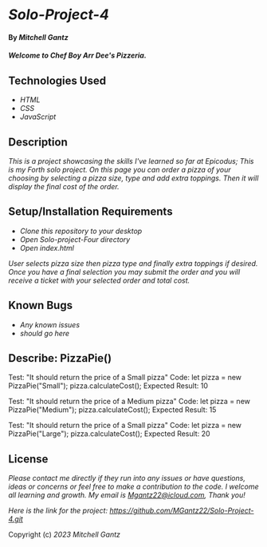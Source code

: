 # _Solo-Project-4_

#### By _**Mitchell Gantz**_

#### _Welcome to Chef Boy Arr Dee's Pizzeria._

## Technologies Used

* _HTML_
* _CSS_
* _JavaScript_


## Description

_This is a project showcasing the skills I've learned so far at Epicodus; This is my Forth solo project. On this page you can order a pizza of your choosing by selecting a pizza size, type and add extra toppings. Then it will display the final cost of the order._

## Setup/Installation Requirements

* _Clone this repository to your desktop_
* _Open Solo-project-Four directory_
* _Open index.html_

_User selects pizza size then pizza type and finally extra toppings if desired. Once you have a final selection you may submit the order and you will receive a ticket with your selected order and total cost._

## Known Bugs

* _Any known issues_
* _should go here_


## Describe: PizzaPie()

Test: "It should return the price of a Small pizza"
Code: let pizza = new PizzaPie("Small"); pizza.calculateCost();
Expected Result: 10

Test: "It should return the price of a Medium pizza"
Code: let pizza = new PizzaPie("Medium"); pizza.calculateCost();
Expected Result: 15

Test: "It should return the price of a Small pizza"
Code: let pizza = new PizzaPie("Large"); pizza.calculateCost();
Expected Result: 20




## License

_Please contact me directly if they run into any issues or have questions, ideas or concerns or feel free to make a contribution to the code. I welcome all learning and growth. My email is Mgantz22@icloud.com, Thank you!_

_Here is the link for the project: https://github.com/MGantz22/Solo-Project-4.git_

Copyright (c) _2023_ _Mitchell Gantz_